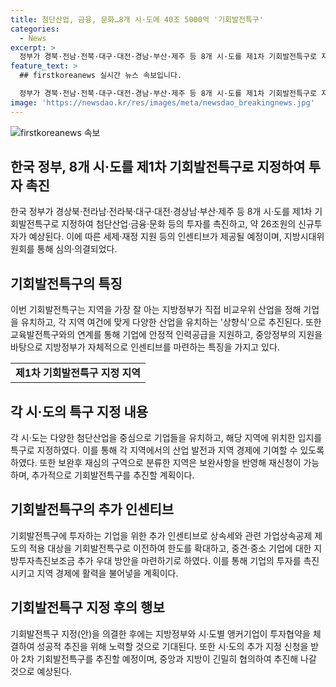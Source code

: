 ```yaml
---
title: 첨단산업, 금융, 문화…8개 시·도에 40조 5000억 '기회발전특구'
categories:
  - News
excerpt: >
  정부가 경북·전남·전북·대구·대전·경남·부산·제주 등 8개 시·도를 제1차 기회발전특구로 지정해 첨단산업·금융·문화 등의 투자를 촉진하고, 200여개의 기업이 약 26조원의 신규투자를 계획하고 있으며, 총 40조 5000억원의 투자가 예상된다. 정부는 기회발전특구에 투자하는 기업들에게 세제·재정 지원 등의 인센티브를 제공할 예정이다. 이에 대통령 직속 지방시대위원회는 기회발전특구 지정을 심의·의결했고, 중앙정부의 지원을 받아 기업유치 및 기회발전특구 계획 수립이 이뤄졌다. 지방정부는 상향식으로 첨단산업부터 서비스산업 분야까지 다양한 기업을 유치하기 위해 노력하고 있다.
feature_text: >
  ## firstkoreanews 실시간 뉴스 속보입니다.

  정부가 경북·전남·전북·대구·대전·경남·부산·제주 등 8개 시·도를 제1차 기회발전특구로 지정해 첨단산업·금융·문화 등의 투자를 촉진하고, 200여개의 기업이 약 26조원의 신규투자를 계획하고 있으며, 총 40조 5000억원의 투자가 예상된다. 정부는 기회발전특구에 투자하는 기업들에게 세제·재정 지원 등의 인센티브를 제공할 예정이다. 이에 대통령 직속 지방시대위원회는 기회발전특구 지정을 심의·의결했고, 중앙정부의 지원을 받아 기업유치 및 기회발전특구 계획 수립이 이뤄졌다. 지방정부는 상향식으로 첨단산업부터 서비스산업 분야까지 다양한 기업을 유치하기 위해 노력하고 있다.
image: 'https://newsdao.kr/res/images/meta/newsdao_breakingnews.jpg'
---
```


<p><img src="https://newsdao.kr/res/images/meta/newsdao_breakingnews.jpg" alt="firstkoreanews 속보" /></p>

<h2 data-ke-size="size26">한국 정부, 8개 시·도를 제1차 기회발전특구로 지정하여 투자 촉진</h2>

<p data-ke-size="size16">한국 정부가 경상북·전라남·전라북·대구·대전·경상남·부산·제주 등 8개 시·도를 제1차 기회발전특구로 지정하여 첨단산업·금융·문화 등의 투자를 촉진하고, 약 26조원의 신규투자가 예상된다. 이에 따른 세제·재정 지원 등의 인센티브가 제공될 예정이며, 지방시대위원회를 통해 심의·의결되었다.</p>

<h2 data-ke-size="size26">기회발전특구의 특징</h2>

<p data-ke-size="size16">이번 기회발전특구는 지역을 가장 잘 아는 지방정부가 직접 비교우위 산업을 정해 기업을 유치하고, 각 지역 여건에 맞게 다양한 산업을 유치하는 '상향식'으로 추진된다. 또한 교육발전특구와의 연계를 통해 기업에 안정적 인력공급을 지원하고, 중앙정부의 지원을 바탕으로 지방정부가 자체적으로 인센티브를 마련하는 특징을 가지고 있다.</p>

<table>
    <tr>
        <td style="text-align: center; height: 17px;"><b>제1차 기회발전특구 지정 지역</b></td>
    </tr>
</table>

<h2 data-ke-size="size26">각 시·도의 특구 지정 내용</h2>

<p data-ke-size="size16">각 시·도는 다양한 첨단산업을 중심으로 기업들을 유치하고, 해당 지역에 위치한 입지를 특구로 지정하였다. 이를 통해 각 지역에서의 산업 발전과 지역 경제에 기여할 수 있도록 하였다. 또한 보완후 재심의 구역으로 분류한 지역은 보완사항을 반영해 재신청이 가능하며, 추가적으로 기회발전특구를 추진할 계획이다.</p>

<h2 data-ke-size="size26">기회발전특구의 추가 인센티브</h2>

<p data-ke-size="size16">기회발전특구에 투자하는 기업을 위한 추가 인센티브로 상속세와 관련 가업상속공제 제도의 적용 대상을 기회발전특구로 이전하여 한도를 확대하고, 중견·중소 기업에 대한 지방투자촉진보조금 추가 우대 방안을 마련하기로 하였다. 이를 통해 기업의 투자를 촉진시키고 지역 경제에 활력을 불어넣을 계획이다.</p>

<h2 data-ke-size="size26">기회발전특구 지정 후의 행보</h2>

<p data-ke-size="size16">기회발전특구 지정(안)을 의결한 후에는 지방정부와 시·도별 앵커기업이 투자협약을 체결하여 성공적 추진을 위해 노력할 것으로 기대된다. 또한 시·도의 추가 지정 신청을 받아 2차 기회발전특구를 추진할 예정이며, 중앙과 지방이 긴밀히 협의하여 추진해 나갈 것으로 예상된다.</p>

